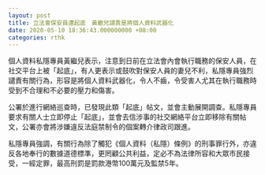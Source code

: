```yaml
---
layout: post
title: 立法會保安員遭起底　黃繼兒譴責是將個人資料武器化
date: 2020-05-10 18:36:43.000000000 +08:00
categories: rthk
---
```


個人資料私隱專員黃繼兒表示，注意到日前在立法會內會執行職務的保安人員，在社交平台上被「起底」，有人更表示或鼓吹對保安人員的妻兒不利，私隱專員強烈譴責有關行為，形容是將個人資料武器化，令人不齒，令受害人尤其在執行職務時受到不合理和不必要的壓力和傷害。

公署於進行網絡巡查時，已發現此類「起底」帖文，並會主動展開調查。私隱專員要求有關人士立即停止「起底」，並會去信涉事的社交網絡平台立即移除有關帖文，公署亦會將涉嫌違反法庭禁制令的個案轉介律政司跟進。

私隱專員強調，有關行為除了觸犯《個人資料（私隱）條例》的刑事罪行外，亦違反各地奉行的數據道德標準，更罔顧公共利益，定必不為法律所容和大眾市民接受，一經定罪，最高刑罰是罰款港幣100萬元及監禁5年。
